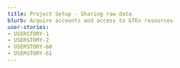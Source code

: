 ```yaml
---
title: Project Setup - Sharing raw data
blurb: Acquire accounts and access to GTEx resources
user-stories:
- USERSTORY-1
- USERSTORY-2
- USERSTORY-60
- USERSTORY-61
---
```

